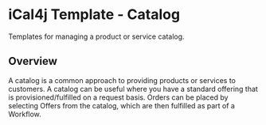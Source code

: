 # iCal4j Template - Catalog

Templates for managing a product or service catalog.

## Overview

A catalog is a common approach to providing products or services to customers. A catalog can be useful where you
have a standard offering that is provisioned/fulfilled on a request basis. Orders can be placed by selecting
Offers from the catalog, which are then fulfilled as part of a Workflow.
